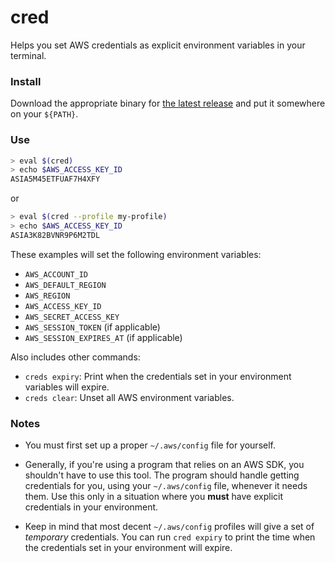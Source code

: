# cred

Helps you set AWS credentials as explicit environment variables in your terminal.

### Install

Download the appropriate binary for [the latest release](https://github.com/rclark/cred/releases/latest) and put it somewhere on your `${PATH}`.

### Use

```sh
> eval $(cred)
> echo $AWS_ACCESS_KEY_ID
ASIA5M45ETFUAF7H4XFY
```

or

```sh
> eval $(cred --profile my-profile)
> echo $AWS_ACCESS_KEY_ID
ASIA3K82BVNR9P6M2TDL
```

These examples will set the following environment variables:

- `AWS_ACCOUNT_ID`
- `AWS_DEFAULT_REGION`
- `AWS_REGION`
- `AWS_ACCESS_KEY_ID`
- `AWS_SECRET_ACCESS_KEY`
- `AWS_SESSION_TOKEN` (if applicable)
- `AWS_SESSION_EXPIRES_AT` (if applicable)

Also includes other commands:
- `creds expiry`: Print when the credentials set in your environment variables will expire.
- `creds clear`: Unset all AWS environment variables.

### Notes

- You must first set up a proper `~/.aws/config` file for yourself.

- Generally, if you're using a program that relies on an AWS SDK, you shouldn't have to use this tool. The program should handle getting credentials for you, using your `~/.aws/config` file, whenever it needs them. Use this only in a situation where you **must** have explicit credentials in your environment.

- Keep in mind that most decent `~/.aws/config` profiles will give a set of _temporary_ credentials. You can run `cred expiry` to print the time when the credentials set in your environment will expire.
